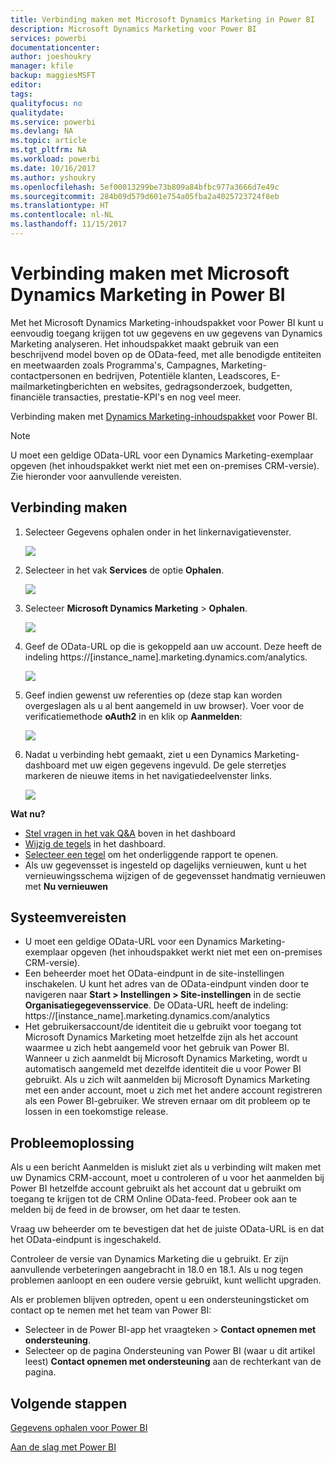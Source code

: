 ```yaml
---
title: Verbinding maken met Microsoft Dynamics Marketing in Power BI
description: Microsoft Dynamics Marketing voor Power BI
services: powerbi
documentationcenter: 
author: joeshoukry
manager: kfile
backup: maggiesMSFT
editor: 
tags: 
qualityfocus: no
qualitydate: 
ms.service: powerbi
ms.devlang: NA
ms.topic: article
ms.tgt_pltfrm: NA
ms.workload: powerbi
ms.date: 10/16/2017
ms.author: yshoukry
ms.openlocfilehash: 5ef00013299be73b809a84bfbc977a3666d7e49c
ms.sourcegitcommit: 284b09d579d601e754a05fba2a4025723724f8eb
ms.translationtype: HT
ms.contentlocale: nl-NL
ms.lasthandoff: 11/15/2017
---
```

# <a name="connect-to-microsoft-dynamics-marketing-with-power-bi"></a>Verbinding maken met Microsoft Dynamics Marketing in Power BI
Met het Microsoft Dynamics Marketing-inhoudspakket voor Power BI kunt u eenvoudig toegang krijgen tot uw gegevens en uw gegevens van Dynamics Marketing analyseren. Het inhoudspakket maakt gebruik van een beschrijvend model boven op de OData-feed, met alle benodigde entiteiten en meetwaarden zoals Programma's, Campagnes, Marketing-contactpersonen en bedrijven, Potentiële klanten, Leadscores, E-mailmarketingberichten en websites, gedragsonderzoek, budgetten, financiële transacties, prestatie-KPI's en nog veel meer. 

Verbinding maken met [Dynamics Marketing-inhoudspakket](https://app.powerbi.com/getdata/services/microsoft-dynamics-marketing) voor Power BI.

>[!NOTE]
>U moet een geldige OData-URL voor een Dynamics Marketing-exemplaar opgeven (het inhoudspakket werkt niet met een on-premises CRM-versie). Zie hieronder voor aanvullende vereisten.

## <a name="how-to-connect"></a>Verbinding maken
1. Selecteer Gegevens ophalen onder in het linkernavigatievenster.
   
   ![](media/service-connect-to-microsoft-dynamics-marketing/pbi_getdata.png) 
2. Selecteer in het vak **Services** de optie **Ophalen**.
   
   ![](media/service-connect-to-microsoft-dynamics-marketing/pbi_getservices.png) 
3. Selecteer **Microsoft Dynamics Marketing** \> **Ophalen**.
   
   ![](media/service-connect-to-microsoft-dynamics-marketing/mdmarketing.png)
4. Geef de OData-URL op die is gekoppeld aan uw account.  Deze heeft de indeling https://[instance\_name].marketing.dynamics.com/analytics.
   
   ![](media/service-connect-to-microsoft-dynamics-marketing/pbi_dynmktgserviceurl.png)
5. Geef indien gewenst uw referenties op (deze stap kan worden overgeslagen als u al bent aangemeld in uw browser). Voer voor de verificatiemethode **oAuth2** in en klik op **Aanmelden**:
   
   ![](media/service-connect-to-microsoft-dynamics-marketing/pbi_dynammktgoauth2.png)
6. Nadat u verbinding hebt gemaakt, ziet u een Dynamics Marketing-dashboard met uw eigen gegevens ingevuld. De gele sterretjes markeren de nieuwe items in het navigatiedeelvenster links.
   
   ![](media/service-connect-to-microsoft-dynamics-marketing/pbi_dynammktgnewdash.png)

**Wat nu?**

* [Stel vragen in het vak Q&A](service-q-and-a.md) boven in het dashboard
* [Wijzig de tegels](service-dashboard-edit-tile.md) in het dashboard.
* [Selecteer een tegel](service-dashboard-tiles.md) om het onderliggende rapport te openen.
* Als uw gegevensset is ingesteld op dagelijks vernieuwen, kunt u het vernieuwingsschema wijzigen of de gegevensset handmatig vernieuwen met **Nu vernieuwen**

## <a name="system-requirements"></a>Systeemvereisten
* U moet een geldige OData-URL voor een Dynamics Marketing-exemplaar opgeven (het inhoudspakket werkt niet met een on-premises CRM-versie).  
* Een beheerder moet het OData-eindpunt in de site-instellingen inschakelen. U kunt het adres van de OData-eindpunt vinden door te navigeren naar **Start \> Instellingen \> Site-instellingen** in de sectie **Organisatiegegevensservice**.  De OData-URL heeft de indeling: https://[instance\_name].marketing.dynamics.com/analytics  
* Het gebruikersaccount/de identiteit die u gebruikt voor toegang tot Microsoft Dynamics Marketing moet hetzelfde zijn als het account waarmee u zich hebt aangemeld voor het gebruik van Power BI. Wanneer u zich aanmeldt bij Microsoft Dynamics Marketing, wordt u automatisch aangemeld met dezelfde identiteit die u voor Power BI gebruikt. Als u zich wilt aanmelden bij Microsoft Dynamics Marketing met een ander account, moet u zich met het andere account registreren als een Power BI-gebruiker. We streven ernaar om dit probleem op te lossen in een toekomstige release.   

## <a name="troubleshooting"></a>Probleemoplossing
Als u een bericht Aanmelden is mislukt ziet als u verbinding wilt maken met uw Dynamics CRM-account, moet u controleren of u voor het aanmelden bij Power BI hetzelfde account gebruikt als het account dat u gebruikt om toegang te krijgen tot de CRM Online OData-feed. Probeer ook aan te melden bij de feed in de browser, om het daar te testen.

Vraag uw beheerder om te bevestigen dat het de juiste OData-URL is en dat het OData-eindpunt is ingeschakeld.

Controleer de versie van Dynamics Marketing die u gebruikt. Er zijn aanvullende verbeteringen aangebracht in 18.0 en 18.1. Als u nog tegen problemen aanloopt en een oudere versie gebruikt, kunt wellicht upgraden.

Als er problemen blijven optreden, opent u een ondersteuningsticket om contact op te nemen met het team van Power BI:

* Selecteer in de Power BI-app het vraagteken \> **Contact opnemen met ondersteuning**.
* Selecteer op de pagina Ondersteuning van Power BI (waar u dit artikel leest) **Contact opnemen met ondersteuning** aan de rechterkant van de pagina.

## <a name="next-steps"></a>Volgende stappen
[Gegevens ophalen voor Power BI](service-get-data.md)

[Aan de slag met Power BI](service-get-started.md)


